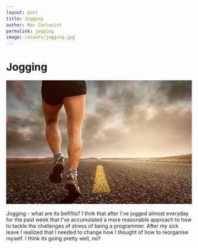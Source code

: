 ```yaml
---
layout: post
title: Jogging
author: Max Carlquist
permalink: jogging
image: /assets/jogging.jpg
---
```



# Jogging



![jogging](/assets/jogging.jpg)

Jogging - what are its befifits?
I thnk that after I've jogged almost everyday for the past week that I've accumulated a more reasonable approach to how to tackle the challenges of stress of being a programmer. After my sick leave I realized that I needed to change how I thought of how to reorganise myself. I think its going pretty well, no?
